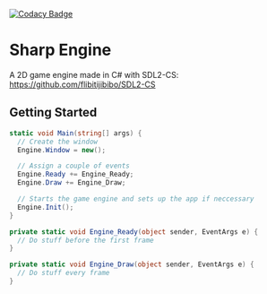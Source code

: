 [![Codacy Badge](https://app.codacy.com/project/badge/Grade/a026e682c2d54f69a9bc24a392bb3295)](https://www.codacy.com/gh/bjr29/SharpEngine/dashboard?utm_source=github.com&amp;utm_medium=referral&amp;utm_content=bjr29/SharpEngine&amp;utm_campaign=Badge_Grade)
# Sharp Engine
A 2D game engine made in C# with SDL2-CS: https://github.com/flibitijibibo/SDL2-CS

## Getting Started
```C#
static void Main(string[] args) {
  // Create the window
  Engine.Window = new();

  // Assign a couple of events
  Engine.Ready += Engine_Ready;
  Engine.Draw += Engine_Draw;

  // Starts the game engine and sets up the app if neccessary
  Engine.Init();
}

private static void Engine_Ready(object sender, EventArgs e) {
  // Do stuff before the first frame
}

private static void Engine_Draw(object sender, EventArgs e) {
  // Do stuff every frame
}
```
